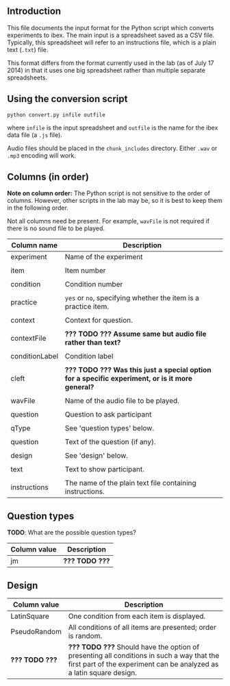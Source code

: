 Introduction
-----
This file documents the input format for the Python script which converts
experiments to ibex. The main input is a spreadsheet saved as a CSV file.
Typically, this spreadsheet will refer to an instructions file, which is a plain
text (`.txt`) file.

This format differs from the format currently used in the lab (as of July 17 2014)
in that it uses one big spreadsheet rather than multiple separate spreadsheets.

Using the conversion script
-----

    python convert.py infile outfile

where `infile` is the input spreadsheet and `outfile` is the name for the ibex
data file (a `.js` file).

Audio files should be placed in the `chunk_includes` directory. Either `.wav`
or `.mp3` encoding will work.

Columns (in order)
-----

**Note on column order:** The Python script is not sensitive to the order
of columns. However, other scripts in the lab may be, so it is best to keep
them in the following order.

Not all columns need be present. For example, `wavFile` is not required if
there is no sound file to be played.

Column name       | Description
------------------|------------
experiment        | Name of the experiment
                  |
item              | Item number
                  |
condition         | Condition number
                  |
practice          | `yes` or `no`, specifying whether the item is a practice item.
                  |
context           | Context for question.
                  |
contextFile       | **??? TODO ??? Assume same but audio file rather than text?**
                  |
conditionLabel    | Condition label
                  |
cleft             | **??? TODO ??? Was this just a special option for a specific experiment, or is it more general?**
                  |
wavFile           | Name of the audio file to be played.
                  |
question          | Question to ask participant
                  |
qType             | See 'question types' below.
                  |
question          | Text of the question (if any).
                  |
design            | See 'design' below.
                  |
text              | Text to show participant.
                  |
instructions      | The name of the plain text file containing instructions.


Question types
--------------

**TODO**: What are the possible question types?

Column value | Description
-------------|------------
jm           | **??? TODO ???**


Design
------

Column value      | Description
------------------|------------
LatinSquare       | One condition from each item is displayed.
PseudoRandom      | All conditions of all items are presented; order is random.
**??? TODO ???**  | **??? TODO ???** Should have the option of presenting all conditions in such a way that the first part of the experiment can be analyzed as a latin square design.
